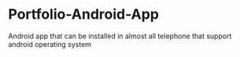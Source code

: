# Portfolio-Android-App
Android app that can be installed in almost all telephone that support android operating system
